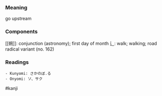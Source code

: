 ### Meaning

go upstream

### Components

[[朔]]: conjunction (astronomy); first day of month 辶: walk; walking; road radical variant (no. 162)

### Readings

```
- Kunyomi: さかのぼ.る
- Onyomi: ソ、サク
```

#kanji